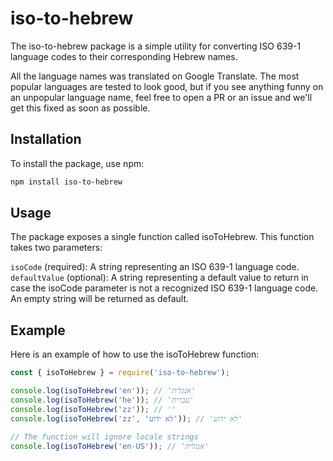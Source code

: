 # iso-to-hebrew
The iso-to-hebrew package is a simple utility for converting ISO 639-1 language codes to their corresponding Hebrew names.

All the language names was translated on Google Translate. The most popular languages are tested to look good, but if you see anything funny on an unpopular language name, feel free to open a PR or an issue and we'll get this fixed as soon as possible.

## Installation
To install the package, use npm:

```bash
npm install iso-to-hebrew
```

## Usage
The package exposes a single function called isoToHebrew. This function takes two parameters:

`isoCode` (required): A string representing an ISO 639-1 language code.
`defaultValue` (optional): A string representing a default value to return in case the isoCode parameter is not a recognized ISO 639-1 language code. An empty string will be returned as default.


## Example
Here is an example of how to use the isoToHebrew function:

```js
const { isoToHebrew } = require('iso-to-hebrew');

console.log(isoToHebrew('en')); // 'אנגלית'
console.log(isoToHebrew('he')); // 'עברית'
console.log(isoToHebrew('zz')); // ''
console.log(isoToHebrew('zz', 'לא ידוע')); // 'לא ידוע'

// The function will ignore locale strings
console.log(isoToHebrew('en-US')); // 'אנגלית'
```